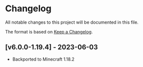 # Changelog
All notable changes to this project will be documented in this file.

The format is based on [Keep a Changelog].

## [v6.0.0-1.19.4] - 2023-06-03
- Backported to Minecraft 1.18.2

[Keep a Changelog]: https://keepachangelog.com/en/1.0.0/
